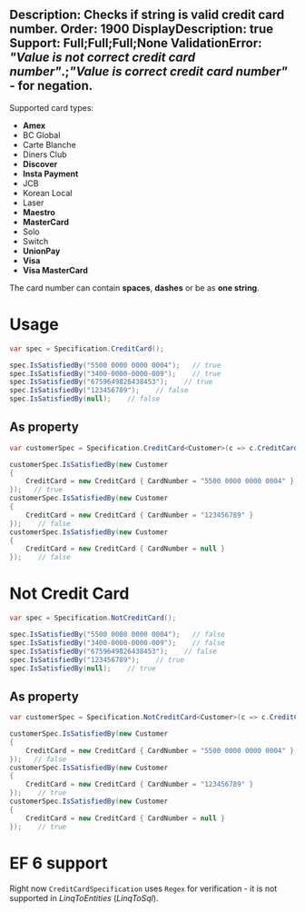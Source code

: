Description: Checks if string is valid credit card number.
Order: 1900
DisplayDescription: true
Support: Full;Full;Full;None
ValidationError: <i>"Value is not correct credit card number"</i>.;<i>"Value is correct credit card number"</i> - for negation.
---

Supported card types:
- **Amex**
- BC Global
- Carte Blanche
- Diners Club
- **Discover**
- **Insta Payment**
- JCB
- Korean Local
- Laser
- **Maestro**
- **MasterCard**
- Solo
- Switch
- **UnionPay**
- **Visa**
- **Visa MasterCard**  

The card number can contain **spaces**, **dashes** or be as **one string**.

# Usage

```csharp
var spec = Specification.CreditCard();

spec.IsSatisfiedBy("5500 0000 0000 0004");   // true
spec.IsSatisfiedBy("3400-0000-0000-009");    // true
spec.IsSatisfiedBy("6759649826438453");    // true
spec.IsSatisfiedBy("123456789");    // false
spec.IsSatisfiedBy(null);    // false
```

## As property

```csharp
var customerSpec = Specification.CreditCard<Customer>(c => c.CreditCard.CardNumber);

customerSpec.IsSatisfiedBy(new Customer
{
    CreditCard = new CreditCard { CardNumber = "5500 0000 0000 0004" }
});   // true
customerSpec.IsSatisfiedBy(new Customer
{
    CreditCard = new CreditCard { CardNumber = "123456789" }
});    // false
customerSpec.IsSatisfiedBy(new Customer
{
    CreditCard = new CreditCard { CardNumber = null }
});    // false
```

# Not Credit Card

```csharp
var spec = Specification.NotCreditCard();

spec.IsSatisfiedBy("5500 0000 0000 0004");   // false
spec.IsSatisfiedBy("3400-0000-0000-009");    // false
spec.IsSatisfiedBy("6759649826438453");    // false
spec.IsSatisfiedBy("123456789");    // true
spec.IsSatisfiedBy(null);    // true
```

## As property

```csharp
var customerSpec = Specification.NotCreditCard<Customer>(c => c.CreditCard.CardNumber);

customerSpec.IsSatisfiedBy(new Customer
{
    CreditCard = new CreditCard { CardNumber = "5500 0000 0000 0004" }
});   // false
customerSpec.IsSatisfiedBy(new Customer
{
    CreditCard = new CreditCard { CardNumber = "123456789" }
});    // true
customerSpec.IsSatisfiedBy(new Customer
{
    CreditCard = new CreditCard { CardNumber = null }
});    // true
```

# EF 6 support

Right now `CreditCardSpecification` uses `Regex` for verification - it is not supported in *LinqToEntities* (*LinqToSql*).